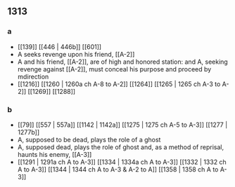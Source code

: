 ## 1313
### a
- [[139]] [[446 | 446b]] [[601]] 
- A seeks revenge upon his friend, [[A-2]]
- A and his friend, [[A-2]], are of high and honored station: and A, seeking revenge against [[A-2]], must conceal his purpose and proceed by mdirection
- [[1216]] [[1260 | 1260a ch A-8 to A-2]] [[1264]] [[1265 | 1265 ch A-3 to A-2]] [[1269]] [[1288]] 

### b
- [[79]] [[557 | 557a]] [[1142 | 1142a]] [[1275 | 1275 ch A-5 to A-3]] [[1277 | 1277b]] 
- A, supposed to be dead, plays the role of a ghost
- A, supposed dead, plays the role of ghost and, as a method of reprisal, haunts his enemy, [[A-3]]
- [[1291 | 1291a ch A to A-3]] [[1334 | 1334a ch A to A-3]] [[1332 | 1332 ch A to A-3]] [[1344 | 1344 ch A to A-3 &amp; A-2 to A]] [[1358 | 1358 ch A to A-3]] 

